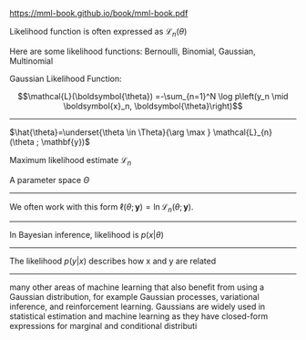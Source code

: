 https://mml-book.github.io/book/mml-book.pdf

Likelihood function is often expressed as $\mathcal{L}_{n}(\theta)$

Here are some likelihood functions: Bernoulli, Binomial, Gaussian, Multinomial

Gaussian Likelihood Function:

$$\mathcal{L}(\boldsymbol{\theta}) =-\sum_{n=1}^N \log p\left(y_n \mid \boldsymbol{x}_n, \boldsymbol{\theta}\right)$$





------

$\hat{\theta}=\underset{\theta \in \Theta}{\arg \max } \mathcal{L}_{n}(\theta ; \mathbf{y})$

Maximum likelihood estimate $\mathcal{L}_{n}$  

A parameter space $\Theta$

---------------
We often work with this form $\ell(\theta ; \mathbf{y})=\ln \mathcal{L}_{n}(\theta ; \mathbf{y}) .$

--------------
In Bayesian inference, likelihood is $p(x | \theta)$ 

--------------
The likelihood $p(y | x)$ describes how x and y are related

--------------
many other areas of machine learning that also benefit from
using a Gaussian distribution, for example Gaussian processes, variational
inference, and reinforcement learning. Gaussians are widely used in statistical estimation and machine learning as they have closed-form expressions for marginal and conditional distributi
